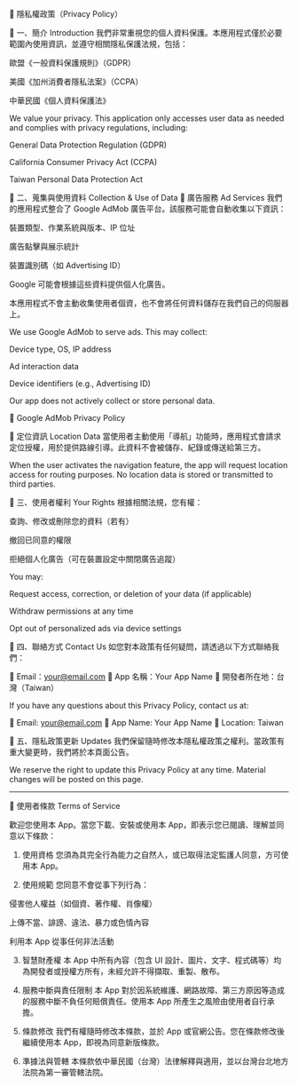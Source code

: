 📄 隱私權政策（Privacy Policy）

📌 一、簡介 Introduction
我們非常重視您的個人資料保護。本應用程式僅於必要範圍內使用資訊，並遵守相關隱私保護法規，包括：

歐盟《一般資料保護規則》（GDPR）

美國《加州消費者隱私法案》（CCPA）

中華民國《個人資料保護法》

We value your privacy. This application only accesses user data as needed and complies with privacy regulations, including:

General Data Protection Regulation (GDPR)

California Consumer Privacy Act (CCPA)

Taiwan Personal Data Protection Act

📌 二、蒐集與使用資料 Collection & Use of Data
🔸 廣告服務 Ad Services
我們的應用程式整合了 Google AdMob 廣告平台。該服務可能會自動收集以下資訊：

裝置類型、作業系統與版本、IP 位址

廣告點擊與展示統計

裝置識別碼（如 Advertising ID）

Google 可能會根據這些資料提供個人化廣告。

本應用程式不會主動收集使用者個資，也不會將任何資料儲存在我們自己的伺服器上。

We use Google AdMob to serve ads. This may collect:

Device type, OS, IP address

Ad interaction data

Device identifiers (e.g., Advertising ID)

Our app does not actively collect or store personal data.

🔗 Google AdMob Privacy Policy

🔸 定位資訊 Location Data
當使用者主動使用「導航」功能時，應用程式會請求定位授權，用於提供路線引導。此資料不會被儲存、紀錄或傳送給第三方。

When the user activates the navigation feature, the app will request location access for routing purposes. No location data is stored or transmitted to third parties.

📌 三、使用者權利 Your Rights
根據相關法規，您有權：

查詢、修改或刪除您的資料（若有）

撤回已同意的權限

拒絕個人化廣告（可在裝置設定中關閉廣告追蹤）

You may:

Request access, correction, or deletion of your data (if applicable)

Withdraw permissions at any time

Opt out of personalized ads via device settings

📌 四、聯絡方式 Contact Us
如您對本政策有任何疑問，請透過以下方式聯絡我們：

📧 Email：your@email.com
📱 App 名稱：Your App Name
📍 開發者所在地：台灣（Taiwan）

If you have any questions about this Privacy Policy, contact us at:

📧 Email: your@email.com
📱 App Name: Your App Name
📍 Location: Taiwan

📌 五、隱私政策更新 Updates
我們保留隨時修改本隱私權政策之權利。當政策有重大變更時，我們將於本頁面公告。

We reserve the right to update this Privacy Policy at any time. Material changes will be posted on this page.


-----------------------------------------------------------------------------------------------------------------


📄 使用者條款 Terms of Service

歡迎您使用本 App。當您下載、安裝或使用本 App，即表示您已閱讀、理解並同意以下條款：

1. 使用資格
您須為具完全行為能力之自然人，或已取得法定監護人同意，方可使用本 App。

2. 使用規範
您同意不會從事下列行為：

侵害他人權益（如個資、著作權、肖像權）

上傳不當、誹謗、違法、暴力或色情內容

利用本 App 從事任何非法活動

3. 智慧財產權
本 App 中所有內容（包含 UI 設計、圖片、文字、程式碼等）均為開發者或授權方所有，未經允許不得擷取、重製、散布。

4. 服務中斷與責任限制
本 App 對於因系統維護、網路故障、第三方原因等造成的服務中斷不負任何賠償責任。使用本 App 所產生之風險由使用者自行承擔。

5. 條款修改
我們有權隨時修改本條款，並於 App 或官網公告。您在條款修改後繼續使用本 App，即視為同意新版條款。

6. 準據法與管轄
本條款依中華民國（台灣）法律解釋與適用，並以台灣台北地方法院為第一審管轄法院。
